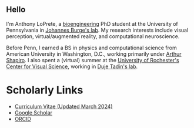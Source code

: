 ## Hello

I'm Anthony LoPrete, a [bioengineering](https://be.seas.upenn.edu/) PhD student at the University of Pennsylvania in [Johannes Burge's lab](http://burgelab.psych.upenn.edu/). My research interests include visual perception, virtual/augmented reality, and computational neuroscience. 

Before Penn, I earned a BS in physics and computational science from American University in Washington, D.C., working primarily under [Arthur Shapiro](https://www.american.edu/cas/faculty/arthurs.cfm). I also spent a (virtual) summer at the [University of Rochester's Center for Visual Science](https://www.cvs.rochester.edu/), working in [Duje Tadin's lab](https://www2.bcs.rochester.edu/sites/duje/).

# Scholarly Links
* [Curriculum Vitae (Updated March 2024)](assets/LoPrete_CV.pdf)
* [Google Scholar](https://scholar.google.com/citations?user=UwY-PKQAAAAJ&hl=en)
* [ORCID](https://orcid.org/0000-0001-5387-7779)
